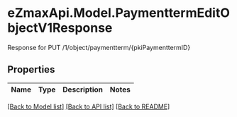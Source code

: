 # eZmaxApi.Model.PaymenttermEditObjectV1Response
Response for PUT /1/object/paymentterm/{pkiPaymenttermID}

## Properties

Name | Type | Description | Notes
------------ | ------------- | ------------- | -------------

[[Back to Model list]](../README.md#documentation-for-models) [[Back to API list]](../README.md#documentation-for-api-endpoints) [[Back to README]](../README.md)


